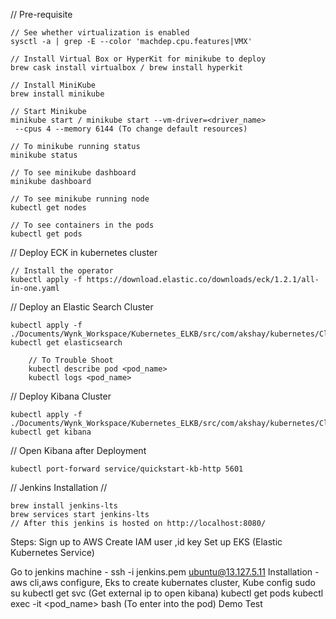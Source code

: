 // Pre-requisite
    
    // See whether virtualization is enabled
    sysctl -a | grep -E --color 'machdep.cpu.features|VMX'
    
    // Install Virtual Box or HyperKit for minikube to deploy
    brew cask install virtualbox / brew install hyperkit
    
    // Install MiniKube
    brew install minikube
    
    // Start Minikube
    minikube start / minikube start --vm-driver=<driver_name>
     --cpus 4 --memory 6144 (To change default resources)
    
    // To minikube running status
    minikube status
    
    // To see minikube dashboard
    minikube dashboard
    
    // To see minikube running node
    kubectl get nodes
    
    // To see containers in the pods
    kubectl get pods
    
// Deploy ECK in kubernetes cluster

    // Install the operator
    kubectl apply -f https://download.elastic.co/downloads/eck/1.2.1/all-in-one.yaml
    
// Deploy an Elastic Search Cluster
    
    kubectl apply -f ./Documents/Wynk_Workspace/Kubernetes_ELKB/src/com/akshay/kubernetes/Clusters/ESCluster/es.yml
    kubectl get elasticsearch
        
        // To Trouble Shoot
        kubectl describe pod <pod_name>
        kubectl logs <pod_name>
    
//  Deploy Kibana Cluster 
 
    kubectl apply -f ./Documents/Wynk_Workspace/Kubernetes_ELKB/src/com/akshay/kubernetes/Clusters/KibanaCluster/kibana.yml
    kubectl get kibana
    
// Open Kibana after Deployment

    kubectl port-forward service/quickstart-kb-http 5601  
    
// Jenkins Installation //

    brew install jenkins-lts
    brew services start jenkins-lts
    // After this jenkins is hosted on http://localhost:8080/
     
   
   Steps: 
   Sign up to AWS
   Create IAM user ,id key
   Set up EKS (Elastic Kubernetes Service)
   
   Go to jenkins machine - ssh -i jenkins.pem  ubuntu@13.127.5.11
   Installation -  aws cli,aws configure,  Eks to create kubernates cluster, Kube config
   sudo su 
   kubectl get svc (Get external ip to open kibana)
   kubectl get pods
   kubectl exec -it <pod_name> bash (To enter into the pod)
   Demo Test
  
  
   
  
   
      